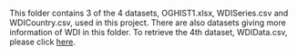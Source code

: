 This folder contains 3 of the 4 datasets, OGHIST1.xlsx, WDISeries.csv and WDICountry.csv, used in this project.  There are also datasets giving more information of WDI in this folder.  To retrieve the 4th dataset, WDIData.csv, please click [here](https://datacatalog.worldbank.org/dataset/world-development-indicators).

